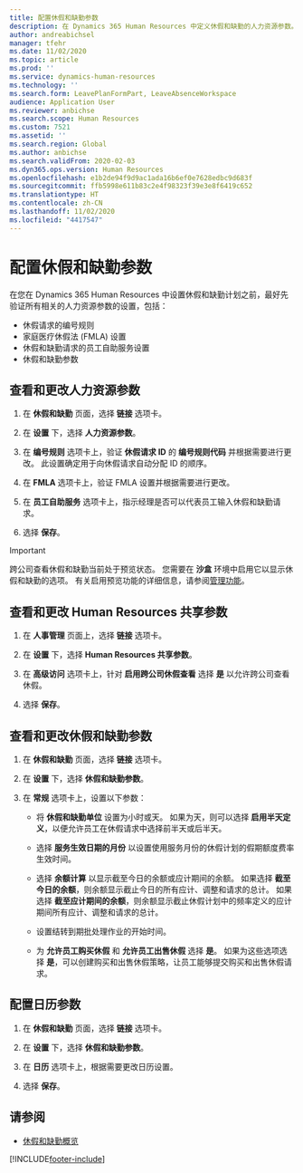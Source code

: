 ```yaml
---
title: 配置休假和缺勤参数
description: 在 Dynamics 365 Human Resources 中定义休假和缺勤的人力资源参数。
author: andreabichsel
manager: tfehr
ms.date: 11/02/2020
ms.topic: article
ms.prod: ''
ms.service: dynamics-human-resources
ms.technology: ''
ms.search.form: LeavePlanFormPart, LeaveAbsenceWorkspace
audience: Application User
ms.reviewer: anbichse
ms.search.scope: Human Resources
ms.custom: 7521
ms.assetid: ''
ms.search.region: Global
ms.author: anbichse
ms.search.validFrom: 2020-02-03
ms.dyn365.ops.version: Human Resources
ms.openlocfilehash: e1b2de94f9d9ac1ada16b6ef0e7628edbc9d683f
ms.sourcegitcommit: ffb5998e611b83c2e4f98323f39e3e8f6419c652
ms.translationtype: HT
ms.contentlocale: zh-CN
ms.lasthandoff: 11/02/2020
ms.locfileid: "4417547"
---
```

# <a name="configure-leave-and-absence-parameters"></a>配置休假和缺勤参数

在您在 Dynamics 365 Human Resources 中设置休假和缺勤计划之前，最好先验证所有相关的人力资源参数的设置，包括：

- 休假请求的编号规则
- 家庭医疗休假法 (FMLA) 设置
- 休假和缺勤请求的员工自助服务设置
- 休假和缺勤参数

## <a name="view-and-change-human-resources-parameters"></a>查看和更改人力资源参数

1. 在 **休假和缺勤** 页面，选择 **链接** 选项卡。

2. 在 **设置** 下，选择 **人力资源参数**。

3. 在 **编号规则** 选项卡上，验证 **休假请求 ID** 的 **编号规则代码** 并根据需要进行更改。 此设置确定用于向休假请求自动分配 ID 的顺序。

4. 在 **FMLA** 选项卡上，验证 FMLA 设置并根据需要进行更改。

5. 在 **员工自助服务** 选项卡上，指示经理是否可以代表员工输入休假和缺勤请求。

7. 选择 **保存**。

>[!IMPORTANT]
>跨公司查看休假和缺勤当前处于预览状态。 您需要在 **沙盒** 环境中启用它以显示休假和缺勤的选项。 有关启用预览功能的详细信息，请参阅[管理功能](hr-admin-manage-features.md)。

## <a name="view-and-change-human-resources-shared-parameters"></a>查看和更改 Human Resources 共享参数

1. 在 **人事管理** 页面上，选择 **链接** 选项卡。

2. 在 **设置** 下，选择 **Human Resources 共享参数**。

3. 在 **高级访问** 选项卡上，针对 **启用跨公司休假查看** 选择 **是** 以允许跨公司查看休假。

4. 选择 **保存**。

## <a name="view-and-change-leave-and-absence-parameters"></a>查看和更改休假和缺勤参数

1. 在 **休假和缺勤** 页面，选择 **链接** 选项卡。

2. 在 **设置** 下，选择 **休假和缺勤参数**。

3. 在 **常规** 选项卡上，设置以下参数：
 
    - 将 **休假和缺勤单位** 设置为小时或天。 如果为天，则可以选择 **启用半天定义**，以便允许员工在休假请求中选择前半天或后半天。 

    - 选择 **服务生效日期的月份** 以设置使用服务月份的休假计划的假期额度费率生效时间。

    - 选择 **余额计算** 以显示截至今日的余额或应计期间的余额。 如果选择 **截至今日的余额**，则余额显示截止今日的所有应计、调整和请求的总计。 如果选择 **截至应计期间的余额**，则余额显示截止休假计划中的频率定义的应计期间所有应计、调整和请求的总计。 

    - 设置结转到期批处理作业的开始时间。  
    
    - 为 **允许员工购买休假** 和 **允许员工出售休假** 选择 **是**。 如果为这些选项选择 **是**，可以创建购买和出售休假策略，让员工能够提交购买和出售休假请求。

## <a name="configure-calendar-parameters"></a>配置日历参数

1. 在 **休假和缺勤** 页面，选择 **链接** 选项卡。

2. 在 **设置** 下，选择 **休假和缺勤参数**。

3. 在 **日历** 选项卡上，根据需要更改日历设置。

4. 选择 **保存**。

## <a name="see-also"></a>请参阅

- [休假和缺勤概览](hr-leave-and-absence-overview.md)


[!INCLUDE[footer-include](../includes/footer-banner.md)]